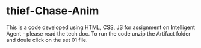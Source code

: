 # thief-Chase-Anim
This is a code developed using HTML, CSS, JS for assignment on Intelligent Agent  - please read the tech doc.
To run the code unzip the Artifact folder and doule click on the set 01 file. 
